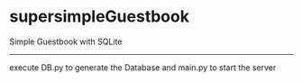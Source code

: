 # supersimpleGuestbook
Simple Guestbook with SQLite
***
execute DB.py to generate the Database and main.py to start the server
